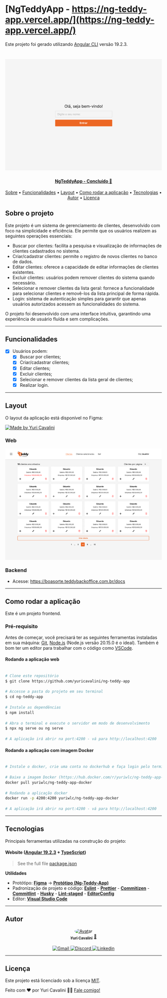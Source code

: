 # [NgTeddyApp - https://ng-teddy-app.vercel.app/](https://ng-teddy-app.vercel.app/)

Este projeto foi gerado utilizando [Angular CLI](https://github.com/angular/angular-cli) versão 19.2.3.

<h1 align="center">
  <img alt="Ng-Teddy-App-Login" title="Ng-Teddy-App-Login" src="./assets/login.png" />
</h1>

<h4 align="center">
  
  <a href="https://github.com/yuricavalini/ng-teddy-app">
    NgTeddyApp - Concluído 🚀
  </a>
</h4>

<p align="center">
 <a href="#sobre-o-projeto">Sobre</a> •
 <a href="#funcionalidades">Funcionalidades</a> •
 <a href="#layout">Layout</a> •
 <a href="#como-rodar-a-aplicacao">Como rodar a aplicação</a> •
 <a href="#tecnologias">Tecnologias</a> •
 <a href="#autor">Autor</a> •
 <a href="#licença">Licença</a>
</p>

## Sobre o projeto

Este projeto é um sistema de gerenciamento de clientes, desenvolvido com foco na simplicidade e eficiência. Ele permite que os usuários realizem as seguintes operações essenciais:

- Buscar por clientes: facilita a pesquisa e visualização de informações de clientes cadastrados no sistema.
- Criar/cadastrar clientes: permite o registro de novos clientes no banco de dados.
- Editar clientes: oferece a capacidade de editar informações de clientes existentes.
- Excluir clientes: usuários podem remover clientes do sistema quando necessário.
- Selecionar e remover clientes da lista geral: fornece a funcionalidade para selecionar clientes e removê-los da lista principal de forma rápida.
- Login: sistema de autenticação simples para garantir que apenas usuários autorizados acessem as funcionalidades do sistema.

O projeto foi desenvolvido com uma interface intuitiva, garantindo uma experiência de usuário fluída e sem complicações.

---

## Funcionalidades

- [x] Usuários podem:
  - [x] Buscar por clientes;
  - [x] Criar/cadastrar clientes;
  - [x] Editar clientes;
  - [x] Excluir clientes;
  - [x] Selecionar e remover clientes da lista geral de clientes;
  - [x] Realizar login.

---

## Layout

O layout da aplicação está disponível no Figma:

<a href="https://www.figma.com/design/HIy3zEOdvNhK4ysAdNSKXR/Teste-Front-End-Desktop---Teddy?node-id=2-466&p=f&t=RsLJCqDgYEZJUqPw-0">
  <img alt="Made by Yuri Cavalini" src="https://img.shields.io/badge/Access%20layout-Figma-brightgreen" />
</a>

### Web

<div style="display: flex; flex-direction: column; align-items: center; justify-content: center; gap: 10px">
  <img alt="Ng-Teddy-App" title="Ng-Teddy-App" src="./assets/clientes-lista.png" />
</div>

### Backend

- Acesse: <https://boasorte.teddybackoffice.com.br/docs>

---

## Como rodar a aplicação

Este é um projeto frontend.

### Pré-requisito

Antes de começar, você precisará ter as seguintes ferramentas instaladas em sua máquina:
[Git](https://git-scm.com), [Node.js](https://nodejs.org/en/) (Node.js versão 20.15.0 é o ideal).
Também é bom ter um editor para trabalhar com o código como [VSCode](https://code.visualstudio.com/).

#### Rodando a aplicação web

```bash

# Clone este repositório
$ git clone https://github.com/yuricavalini/ng-teddy-app

# Accesse a pasta do projeto em seu terminal
$ cd ng-teddy-app

# Instale as dependências
$ npm install

# Abra o terminal e execute o servidor em modo de desenvolvimento
$ npx ng serve ou ng serve

# A aplicação irá abrir na port:4200 - vá para http://localhost:4200

```

#### Rodando a aplicação com imagem Docker

```bash

# Instale o docker, crie uma conta no dockerhub e faça login pelo terminal

# Baixe a imagem Docker (https://hub.docker.com/r/yuriwlc/ng-teddy-app-docker)
docker pull yuriwlc/ng-teddy-app-docker

# Rodando a aplicação docker
docker run -p 4200:4200 yuriwlc/ng-teddy-app-docker

# A aplicação irá abrir na port:4200 - vá para http://localhost:4200

```

---

## Tecnologias

Principais ferramentas utilizadas na construção do projeto:

#### **Website** ([Angular 19.2.3](https://angular.dev/) + [TypeScript](https://www.typescriptlang.org/))

> See the full file [package.json](https://github.com/yuricavalini/ng-teddy-app/blob/master/package.json)

**Utilidades**

- Protótipo: **[Figma](https://www.figma.com/)** → **[Protótipo (Ng-Teddy-App)](https://www.figma.com/design/HIy3zEOdvNhK4ysAdNSKXR/Teste-Front-End-Desktop---Teddy?node-id=2-466&p=f&t=RsLJCqDgYEZJUqPw-0")**
- Padronização de projeto e código: **[Eslint](https://eslint.org/)** - **[Prettier](https://prettier.io/)** - **[Commitizen](https://www.npmjs.com/package/commitizen)** - **[Commitlint](https://commitlint.js.org/)** - **[Husky](https://typicode.github.io/husky/#/)** - **[Lint-staged](https://github.com/okonet/lint-staged)** - **[EditorConfig](https://editorconfig.org/)**
- Editor: **[Visual Studio Code](https://code.visualstudio.com/)**

---

## Autor

<div align="center">
  <a href="https://github.com/yuricavalini">
  <img style="border-radius: 50%;" src="https://github.com/yuricavalini.png" width="100px;" alt="Avatar"/>
  <br />
  <sub><b>Yuri Cavalini</b></sub></a> <a href="https://github.com/yuricavalini" title="Yuri Cavalini">🚀</a>
  <br />
  </a>
</div>
<br />
<div align="center">
  <a title="yuricavalini@gmail.com" href="mailto:yuricavalini@gmail.com?subject=Contact" target="_blank">
    <img src="https://img.shields.io/badge/-Gmail-%23333?style=for-the-badge&logo=gmail" alt="Gmail" />
  </a>
  <a href="https://discordapp.com/users/9585" target="_blank">
    <img src="https://img.shields.io/badge/Discord-7289DA?style=for-the-badge&logo=discord&logoColor=white" alt="Discord" />
  </a>
  <a href="https://linkedin.com/in/yuricavalini" target="_blank">
    <img src="https://img.shields.io/badge/-LinkedIn-%230077B5?style=for-the-badge&logo=linkedin" alt="Linkedin" />
  </a>
</div>

---

## Licença

Este projeto está licenciado sob a licença [MIT](./LICENSE).

Feito com ❤️ por Yuri Cavalini 👋🏻 [Fale comigo!](https://www.linkedin.com/in/yuricavalini/)
